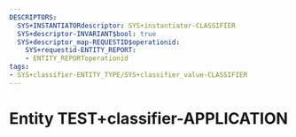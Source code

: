 ```yaml
---
DESCRIPTORS:
  SYS+INSTANTIATORdescriptor: SYS+instantiator-CLASSIFIER
  SYS+descriptor-INVARIANT$bool: true
  SYS+descriptor_map-REQUESTID$operationid:
    SYS+requestid-ENTITY_REPORT:
    - ENTITY_REPORToperationid
tags:
- SYS+classifier-ENTITY_TYPE/SYS+classifier_value-CLASSIFIER
---
```

# Entity TEST+classifier-APPLICATION

